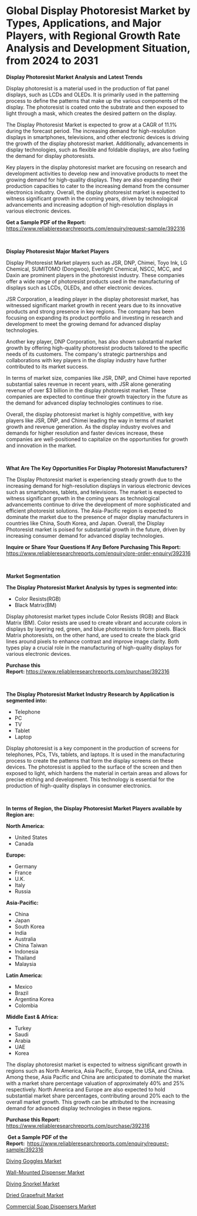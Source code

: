 <p><h1>Global Display Photoresist Market by Types, Applications, and Major Players, with Regional Growth Rate Analysis and Development Situation, from 2024 to 2031</h1></p><p><strong>Display Photoresist Market Analysis and Latest Trends</strong></p>
<p><p>Display photoresist is a material used in the production of flat panel displays, such as LCDs and OLEDs. It is primarily used in the patterning process to define the patterns that make up the various components of the display. The photoresist is coated onto the substrate and then exposed to light through a mask, which creates the desired pattern on the display.</p><p>The Display Photoresist Market is expected to grow at a CAGR of 11.1% during the forecast period. The increasing demand for high-resolution displays in smartphones, televisions, and other electronic devices is driving the growth of the display photoresist market. Additionally, advancements in display technologies, such as flexible and foldable displays, are also fueling the demand for display photoresists.</p><p>Key players in the display photoresist market are focusing on research and development activities to develop new and innovative products to meet the growing demand for high-quality displays. They are also expanding their production capacities to cater to the increasing demand from the consumer electronics industry. Overall, the display photoresist market is expected to witness significant growth in the coming years, driven by technological advancements and increasing adoption of high-resolution displays in various electronic devices.</p></p>
<p><strong>Get a Sample PDF of the Report:&nbsp;</strong> <a href="https://www.reliableresearchreports.com/enquiry/request-sample/392316">https://www.reliableresearchreports.com/enquiry/request-sample/392316</a></p>
<p>&nbsp;</p>
<p><strong>Display Photoresist Major Market Players</strong></p>
<p><p>Display Photoresist Market players such as JSR, DNP, Chimei, Toyo Ink, LG Chemical, SUMITOMO (Dongwoo), Everlight Chemical, NSCC, MCC, and Daxin are prominent players in the photoresist industry. These companies offer a wide range of photoresist products used in the manufacturing of displays such as LCDs, OLEDs, and other electronic devices.</p><p>JSR Corporation, a leading player in the display photoresist market, has witnessed significant market growth in recent years due to its innovative products and strong presence in key regions. The company has been focusing on expanding its product portfolio and investing in research and development to meet the growing demand for advanced display technologies.</p><p>Another key player, DNP Corporation, has also shown substantial market growth by offering high-quality photoresist products tailored to the specific needs of its customers. The company's strategic partnerships and collaborations with key players in the display industry have further contributed to its market success.</p><p>In terms of market size, companies like JSR, DNP, and Chimei have reported substantial sales revenue in recent years, with JSR alone generating revenue of over $3 billion in the display photoresist market. These companies are expected to continue their growth trajectory in the future as the demand for advanced display technologies continues to rise.</p><p>Overall, the display photoresist market is highly competitive, with key players like JSR, DNP, and Chimei leading the way in terms of market growth and revenue generation. As the display industry evolves and demands for higher resolution and faster devices increase, these companies are well-positioned to capitalize on the opportunities for growth and innovation in the market.</p></p>
<p>&nbsp;</p>
<p><strong>What Are The Key Opportunities For Display Photoresist Manufacturers?</strong></p>
<p><p>The Display Photoresist market is experiencing steady growth due to the increasing demand for high-resolution displays in various electronic devices such as smartphones, tablets, and televisions. The market is expected to witness significant growth in the coming years as technological advancements continue to drive the development of more sophisticated and efficient photoresist solutions. The Asia-Pacific region is expected to dominate the market due to the presence of major display manufacturers in countries like China, South Korea, and Japan. Overall, the Display Photoresist market is poised for substantial growth in the future, driven by increasing consumer demand for advanced display technologies.</p></p>
<p><strong>Inquire or Share Your Questions If Any Before Purchasing This Report:</strong> <a href="https://www.reliableresearchreports.com/enquiry/pre-order-enquiry/392316">https://www.reliableresearchreports.com/enquiry/pre-order-enquiry/392316</a></p>
<p>&nbsp;</p>
<p><strong>Market Segmentation</strong></p>
<p><strong>The Display Photoresist Market Analysis by types is segmented into:</strong></p>
<p><ul><li>Color Resists(RGB)</li><li>Black Matrix(BM)</li></ul></p>
<p><p>Display photoresist market types include Color Resists (RGB) and Black Matrix (BM). Color resists are used to create vibrant and accurate colors in displays by layering red, green, and blue photoresists to form pixels. Black Matrix photoresists, on the other hand, are used to create the black grid lines around pixels to enhance contrast and improve image clarity. Both types play a crucial role in the manufacturing of high-quality displays for various electronic devices.</p></p>
<p><strong>Purchase this Report:&nbsp;</strong><a href="https://www.reliableresearchreports.com/purchase/392316">https://www.reliableresearchreports.com/purchase/392316</a></p>
<p>&nbsp;</p>
<p><strong>The Display Photoresist Market Industry Research by Application is segmented into:</strong></p>
<p><ul><li>Telephone</li><li>PC</li><li>TV</li><li>Tablet</li><li>Laptop</li></ul></p>
<p><p>Display photoresist is a key component in the production of screens for telephones, PCs, TVs, tablets, and laptops. It is used in the manufacturing process to create the patterns that form the display screens on these devices. The photoresist is applied to the surface of the screen and then exposed to light, which hardens the material in certain areas and allows for precise etching and development. This technology is essential for the production of high-quality displays in consumer electronics.</p></p>
<p>&nbsp;</p>
<p><strong>In terms of Region, the Display Photoresist Market Players available by Region are:</strong></p>
<p>
    <p> <strong> North America: </strong>
        <ul>
            <li>United States</li>
            <li>Canada</li>
        </ul>
        </p> 
    <p> <strong> Europe: </strong>
        <ul>
            <li>Germany</li>
            <li>France</li>
            <li>U.K.</li>
            <li>Italy</li>
            <li>Russia</li>
        </ul>
        </p> 
    <p> <strong> Asia-Pacific: </strong>
        <ul>
            <li>China</li>
            <li>Japan</li>
            <li>South Korea</li>
            <li>India</li>
            <li>Australia</li>
            <li>China Taiwan</li>
            <li>Indonesia</li>
            <li>Thailand</li>
            <li>Malaysia</li>
        </ul>
        </p> 
    <p> <strong> Latin America: </strong>
        <ul>
            <li>Mexico</li>
            <li>Brazil</li>
            <li>Argentina Korea</li>
            <li>Colombia</li>
        </ul>
        </p> 
    <p> <strong> Middle East & Africa: </strong>
        <ul>
            <li>Turkey</li>
            <li>Saudi</li>
            <li>Arabia</li>
            <li>UAE</li>
            <li>Korea</li>
        </ul>
    </p>
    </p>
<p><p>The display photoresist market is expected to witness significant growth in regions such as North America, Asia Pacific, Europe, the USA, and China. Among these, Asia Pacific and China are anticipated to dominate the market with a market share percentage valuation of approximately 40% and 25% respectively. North America and Europe are also expected to hold substantial market share percentages, contributing around 20% each to the overall market growth. This growth can be attributed to the increasing demand for advanced display technologies in these regions.</p></p>
<p><strong>Purchase this Report: </strong><a href="https://www.reliableresearchreports.com/purchase/392316">https://www.reliableresearchreports.com/purchase/392316</a></p>
<p>&nbsp;<strong>Get a Sample PDF of the Report:&nbsp;&nbsp;</strong><a href="https://www.reliableresearchreports.com/enquiry/request-sample/392316">https://www.reliableresearchreports.com/enquiry/request-sample/392316</a></p>
<p><strong></strong></p>
<p><p><a href="https://view.publitas.com/reportprime-1/diving-goggles-market-offer-valuable-insights-into-market-size-market-share-market-trends-and-projections-spanning-from-2024-to-2031/">Diving Goggles Market</a></p><p><a href="https://artistic-helicopter-ca9.notion.site/Wall-Mounted-Dispenser-Market-Size-Global-Industry-Overview-Market-Segmentation-and-Forecast-2024-fb32d1ee6a994099b9d6ff0d5ee5e3cd">Wall-Mounted Dispenser Market</a></p><p><a href="https://view.publitas.com/reportprime-1/diving-snorkel-market-centers-on-aspects-such-as-market-growth-market-share-market-opportunity-and-projected-forecasts-spanning-from-2024-to-2031/">Diving Snorkel Market</a></p><p><a href="https://picayune-night-cbd.notion.site/Global-Dried-Grapefruit-Market-by-Types-Applications-and-Major-Players-with-Regional-Growth-Rate--b449f3d7ccc343d49f04830fc2609601">Dried Grapefruit Market</a></p><p><a href="https://valiant-lunge-8fe.notion.site/Commercial-Soap-Dispensers-Market-Dynamics-2024-2031-Also-about-Its-Market-Trends-Projections-and-8765b5e9febc4c00b25de621864d06d4">Commercial Soap Dispensers Market</a></p></p>